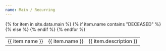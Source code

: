 ```yaml
---
name: Main / Recurring
---
```


<table>
  {% for item in site.data.main %}
  <tr>
  {% if item.name contains "DECEASED" %}
    <td class = "td1_dead"> {{ item.name }} </td>
  {% else %}
    <td class = "td1"> {{ item.name }} </td>
  {% endif %}
    <td class = "td2"> <div class = "p4">{{ item.description }} </div></td>
  </tr>
  {% endfor %}
</table>
<br><br>


